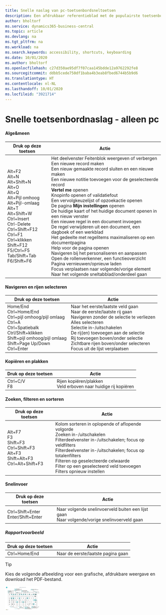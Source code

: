 ```yaml
---
title: Snelle naslag van pc-toetsenbordsneltoetsen
description: Een afdrukbaar referentieblad met de populairste toetsenbordsneltoetsen voor pc-gebruikers.
author: bholtorf
ms.service: dynamics365-business-central
ms.topic: article
ms.devlang: na
ms.tgt_pltfrm: na
ms.workload: na
ms.search.keywords: accessibility, shortcuts, keyboarding
ms.date: 10/01/2020
ms.author: bholtorf
ms.openlocfilehash: c27d350ae95df7f07caa145bdde12a9762292fe8
ms.sourcegitcommit: ddbb5cede750df1baba4b3eab8fbed6744b5b9d6
ms.translationtype: HT
ms.contentlocale: nl-NL
ms.lasthandoff: 10/01/2020
ms.locfileid: "3921714"
---
```

# <a name="keyboard-quick-reference---pc-only"></a>Snelle toetsenbordnaslag - alleen pc

#### <a name="general"></a>Alge&meen

|Druk op deze toetsen|Actie|  
|-|-|
|Alt+F2<br />Alt+N<br />Alt+Shift+N<br />Alt+O<br />Alt+Q<br />Alt+Pijl omhoog<br />Alt+Pijl-omlaag<br />Alt+T<br />Alt+Shift+W<br />Ctrl+Insert<br />Ctrl-Delete<br />Ctrl+Shift+F12<br />Ctrl+F1<br />Ctrl+klikken<br />Shift+F12<br />F5/Ctrl+F5<br />Tab/Shift+Tab<br />F6/Shift+F6<br />|Het deelvenster Feitenblok weergeven of verbergen<br />Een nieuwe record maken<br />Een nieuw gemaakte record sluiten en een nieuwe maken<br />Een nieuwe notitie toevoegen voor de geselecteerde record<br />**Vertel me** openen<br />Knopinfo openen of validatiefout<br />Een vervolgkeuzelijst of opzoekactie openen<br />De pagina **Mijn instellingen** openen<br />De huidige kaart of het huidige document openen in een nieuw venster<br />Een nieuwe regel in een document invoegen<br />De regel verwijderen uit een document, een dagboek of een werkblad<br />Het gedeelte met regelitems maximaliseren op een documentpagina<br />Help voor de pagina openen<br />Navigeren bij het personaliseren en aanpassen<br />Open de rollenverkenner, een functieoverzicht<br />Pagina vernieuwen/opnieuw laden<br />Focus verplaatsen naar volgende/vorige element<br />Naar het volgende sneltabblad/onderdeel gaan|

#### <a name="navigate--select-rows"></a>Navigeren en rijen selecteren

|Druk op deze toetsen|Actie|
|-|-|
|Home/End<br />Ctrl+Home/End <br />Ctrl+pijl omhoog/pijl omlaag<br />Ctrl+A <br />Ctrl+Spatiebalk<br />Ctrl/Shift+klikken<br />Shift+pijl omhoog/pijl omlaag<br />Shift+Page Up/Down<br />Ctrl+Enter|Naar het eerste/laatste veld gaan<br />Naar de eerste/laatste rij gaan<br />Navigeren zonder de selectie te verliezen<br />Alles selecteren<br />Selectie in-/uitschakelen<br /> De rij(en) toevoegen aan de selectie<br />Rij toevoegen boven/onder selectie<br />Zichtbare rijen boven/onder selecteren <br />Focus uit de lijst verplaatsen|

#### <a name="copy--paste"></a>Kopiëren en plakken

|Druk op deze toetsen|Actie|
|-|-|
|Ctrl+C/V<br />F8|Rijen kopiëren/plakken<br />Veld erboven naar huidige rij kopiëren|

#### <a name="search-filter--sort"></a>Zoeken, filteren en sorteren

|Druk op deze toetsen|Actie|
|-|-|
|Alt+F7<br />F3<br />Shift+F3<br />Ctrl+Shift+F3<br />Alt+F3<br />Shift+Alt+F3<br />Ctrl+Alt+Shift+F3|Kolom sorteren in oplopende of aflopende volgorde<br />Zoeken in-/uitschakelen<br />Filterdeelvenster in-/uitschakelen; focus op veldfilters<br />Filterdeelvenster in-/uitschakelen; focus op totalenfilters<br />Filteren op geselecteerde celwaarde<br />Filter op een geselecteerd veld toevoegen<br />Filters opnieuw instellen|

#### <a name="quick-entry"></a>Snelinvoer

|Druk op deze toetsen|Actie|
|-|-|
|Ctrl+Shift+Enter<br />Enter/Shift+Enter|Naar volgende snelinvoerveld buiten een lijst gaan<br />Naar volgende/vorige snelinvoerveld gaan|

##### <a name="report-preview"></a>Rapportvoorbeeld

|Druk op deze toetsen|Actie|
|-|-|
|Ctrl+Home/End|Naar de eerste/laatste pagina gaan|

> [!TIP]
> Kies de volgende afbeelding voor een grafische, afdrukbare weergave en download het PDF-bestand.
>
> [![Pictogram dat een PDF opent](media/keyboard_shortcut_inline.png)](media/keyboard_shortcuts.pdf)
